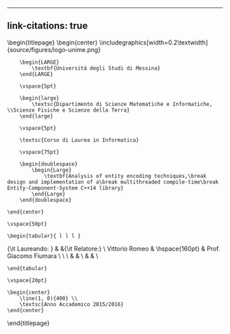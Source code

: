 


<!-- TODO:

* Look for "TODO" and "(?".
* Update code snippets where appropriate.
* More benchmarks.
    * Mention that it is not fair/easy to compare the system to existing ECSs or other encoding techniques.
    * Impact of outer parallelism. (?)
    * Number of workers in thread pool. (?)
* Mention why sequential consistency isn't required in the lock-free queue.
* Mention somewhere?
    * https://github.com/slide-rs/specs
    * https://github.com/amethyst/amethyst/wiki/ECS-Design-Crossroads
    
-->


---
link-citations: true
---

\begin{titlepage}
    \begin{center}
        \includegraphics[width=0.2\textwidth]{source/figures/logo-unime.png}

        \begin{LARGE}
            \textbf{Università degli Studi di Messina}
        \end{LARGE}

        \vspace{5pt}

        \begin{large}
            \textsc{Dipartimento di Scienze Matematiche e Informatiche, \\Scienze Fisiche e Scienze della Terra}
        \end{large}

        \vspace{5pt}

        \textsc{Corso di Laurea in Informatica}

        \vspace{75pt}
        
        \begin{doublespace}
            \begin{Large}
                \textbf{Analysis of entity encoding techniques,\break design and implementation of a\break multithreaded compile-time\break Entity-Component-System C++14 library}
            \end{Large}
        \end{doublespace}

    \end{center}

    \vspace{50pt}

    \begin{tabular}{ l l l }
{\it Laureando: } & &{\it Relatore:} \\
  Vittorio Romeo & \hspace{160pt} & Prof. Giacomo Fiumara \\
\\
\\
& &  \\
& &  \\

    \end{tabular}

    \vspace{20pt}

    \begin{center}
        \line(1, 0){400} \\
        \textsc{Anno Accademico 2015/2016}
    \end{center}

\end{titlepage}